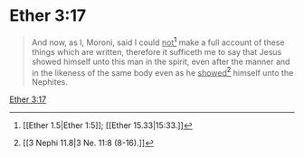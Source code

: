 # Ether 3:17

> And now, as I, Moroni, said I could <u>not</u>[^a] make a full account of these things which are written, therefore it sufficeth me to say that Jesus showed himself unto this man in the spirit, even after the manner and in the likeness of the same body even as he <u>showed</u>[^b] himself unto the Nephites.

[Ether 3:17](https://www.churchofjesuschrist.org/study/scriptures/bofm/ether/3?lang=eng&id=p17#p17)


[^a]: [[Ether 1.5|Ether 1:5]]; [[Ether 15.33|15:33.]]
[^b]: [[3 Nephi 11.8|3 Ne. 11:8 (8-16).]]
